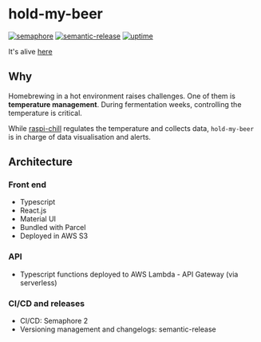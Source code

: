 # hold-my-beer


[![semaphore](https://foxdb.semaphoreci.com/badges/hold-my-beer.svg?key=933392f5-2057-4c80-af25-bfd8d4566daa&style=shields)](https://foxdb.semaphoreci.com/projects/hold-my-beer)
[![semantic-release](https://img.shields.io/badge/%20%20%F0%9F%93%A6%F0%9F%9A%80-semantic--release-e10079.svg)](https://github.com/semantic-release/semantic-release)
[![uptime](https://img.shields.io/uptimerobot/ratio/m781924275-98ea06fb7c37cccd077e3a95.svg)](http://hold-my-beer.smitchdigital.com/)

It's alive [here](http://hold-my-beer.smitchdigital.com/)

## Why

Homebrewing in a hot environment raises challenges. One of them is **temperature management**. During fermentation weeks, controlling the temperature is critical.

While [raspi-chill](https://github.com/foxdb/raspi-chill) regulates the temperature and collects data, `hold-my-beer` is in charge of data visualisation and alerts.

## Architecture

### Front end

- Typescript
- React.js
- Material UI
- Bundled with Parcel
- Deployed in AWS S3

### API

- Typescript functions deployed to AWS Lambda - API Gateway (via serverless)

### CI/CD and releases

- CI/CD: Semaphore 2
- Versioning management and changelogs: semantic-release
